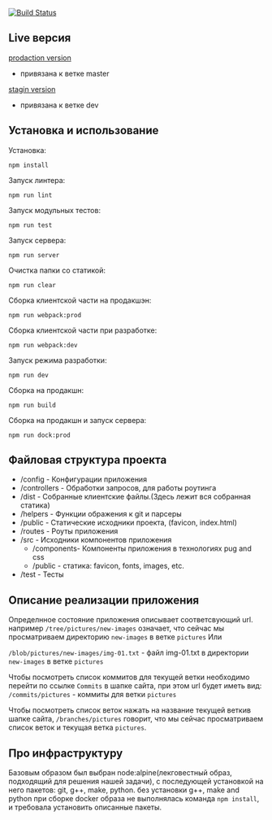[![Build Status](https://travis-ci.org/belodpav/shri-2018__homework_task_04.svg?branch=dev)](https://travis-ci.org/belodpav/shri-2018__homework_task_04)

## Live версия

[prodaction version](https://shri-2018-04.herokuapp.com/)
- привязана к ветке master

[stagin version](https://shri-2018-04-dev.herokuapp.com/)
- привязана к ветке dev

## Установка и использование

Установка:

`npm install`

Запуск линтера:

`npm run lint`

Запуск модульных тестов:

`npm run test`

Запуск сервера:

`npm run server`

Очистка папки со статикой:

`npm run clear`

Сборка клиентской части на продакшэн:

`npm run webpack:prod`

Сборка клиентской части при разработке:

`npm run webpack:dev`

Запуск режима разработки:

`npm run dev`

Сборка на продакшн:

`npm run build`

Сборка на продакшн и запуск сервера:

`npm run dock:prod`

## Файловая структура проекта

 * /config - Конфигурации приложения
 * /controllers - Обработки запросов, для работы роутинга
 * /dist - Собранные клиентские файлы.(Здесь лежит вся собранная статика)
 * /helpers - Функции ображения к git и парсеры
 * /public - Статические исходники проекта, (favicon, index.html)
 * /routes - Роуты приложения
 * /src - Исходники компонентов приложения
     * /components- Компоненты приложения в технологиях pug and css
	 * /public - статика: favicon, fonts, images, etc.
 * /test - Тесты

## Описание реализации приложения

Определнное состояние приложения описывает соответсвующий url.
например `/tree/pictures/new-images` означает, что сейчас мы просматриваем директорию
`new-images` в ветке  `pictures`
Или

`/blob/pictures/new-images/img-01.txt` - файл img-01.txt в директории
 `new-images` в ветке `pictures`

Чтобы посмотреть список коммитов для текущей ветки необходимо перейти по
ссылке `Commits` в шапке сайта, при этом url будет иметь вид:
 `/commits/pictures` - коммиты для ветки `pictures`

Чтобы посмотреть список веток нажать на название текущей веткив шапке сайта,
`/branches/pictures` говорит, что мы сейчас просматриваем список веток и текущая ветка
`pictures`.

## Про инфраструктуру

Базовым образом был выбран node:alpine(лекговестный образ, подходящий для решения нашей задачи), с последующей установкой на
него пакетов: git, g++, make, python.
без установки g++, make and python при сборке docker образа не выполнялась
 команда `npm install`, и требовала установить описанные пакеты.